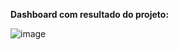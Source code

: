 **Dashboard com resultado do projeto:**

![image](https://user-images.githubusercontent.com/84107069/121115961-33c9bb00-c7ec-11eb-885a-c3aed68c7835.png)




